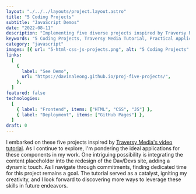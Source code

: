 ```yaml
---
layout: "./../../layouts/project.layout.astro"
title: "5 Coding Projects"
subtitle: "JavaScript Demos"
date: "2022-08-11"
description: "Implementing five diverse projects inspired by Traversy Media's tutorial. Exploring practical applications for these components, including integrating dynamism into the Dav/Devs site. Despite commitments, dedicated time is prioritized. The tutorial acts as a technical catalyst, fostering creativity for future endeavors."
keywords: "5 Coding Projects, Traversy Media Tutorial, Practical Applications, Dav/Devs Dynamism, Time Prioritization, Technical Catalyst, Creative Coding"
category: "javascript"
images: [{ url: "5-html-css-js-projects.png", alt: "5 Coding Projects" }]
links:
  [
    {
      label: "See Demo",
      url: "https://davinaleong.github.io/proj-five-projects/",
    },
  ]
featured: false
technologies:
  [
    { label: "Frontend", items: ["HTML", "CSS", "JS"] },
    { label: "Deployment", items: ["GitHub Pages"] },
  ]
draft: 0
---
```


I embarked on these five projects inspired by [Traversy Media's video tutorial](https://www.youtube.com/@TraversyMedia). As I continue to explore, I'm pondering the ideal applications for these components in my work. One intriguing possibility is integrating the content placeholder into the redesign of the Dav/Devs site, adding a dynamic touch. As I navigate through commitments, finding dedicated time for this project remains a goal. The tutorial served as a catalyst, igniting my creativity, and I look forward to discovering more ways to leverage these skills in future endeavors.
